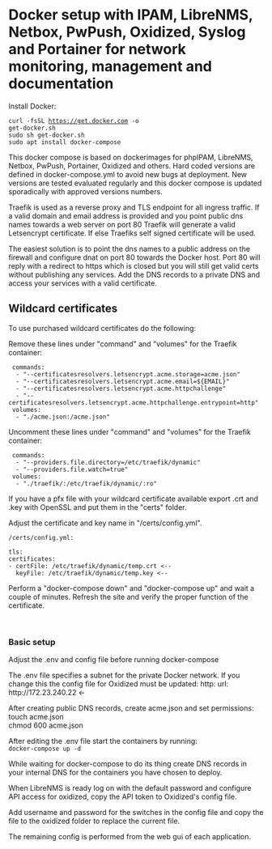 <h1>Docker setup with IPAM, LibreNMS, Netbox, PwPush, Oxidized, Syslog and Portainer for network monitoring, management and documentation</h1>

<p>Install Docker:</p>

<code>curl -fsSL https://get.docker.com -o get-docker.sh</code><br>
<code>sudo sh get-docker.sh</code><br>
<code>sudo apt install docker-compose</code>

<p>This docker compose is based on dockerimages for phpIPAM, LibreNMS, Netbox, PwPush, Portainer, Oxidized and others. Hard coded versions are defined in docker-compose.yml to avoid new bugs at deployment. New versions are tested evaluated regularly and this docker compose is updated sporadically with approved versions numbers.</p>

<p>Traefik is used as a reverse proxy and TLS endpoint for all ingress traffic. If a valid domain and email address is provided and you point public dns names towards a web server on port 80 Traefik will generate a valid Letsencrypt certificate. If else Traefiks self signed certificate will be used.
</p>

<p>The easiest solution is to point the dns names to a public address on the firewall and configure dnat on port 80 towards the Docker host. Port 80 will reply with a redirect to https which is closed but you will still get valid certs without publishing any services. Add the DNS records to a private DNS and access your services with a valid certificate.
</p>

## Wildcard certificates

To use purchased wildcard certificates do the following:

Remove these lines under "command" and "volumes" for the Traefik container:
       
     commands:
      - "--certificatesresolvers.letsencrypt.acme.storage=acme.json"
      - "--certificatesresolvers.letsencrypt.acme.email=${EMAIL}"  
      - "--certificatesresolvers.letsencrypt.acme.httpchallenge"
      - "--certificatesresolvers.letsencrypt.acme.httpchallenge.entrypoint=http"
     volumes:
      - "./acme.json:/acme.json"
      
Uncomment these lines under "command" and "volumes" for the Traefik container:</p>

     commands:
      - "--providers.file.directory=/etc/traefik/dynamic"
      - "--providers.file.watch=true"
     volumes:
      - "./traefik/:/etc/traefik/dynamic/:ro" 

<p>If you have a pfx file with your wildcard certificate available export .crt and .key with OpenSSL and put them in the "certs" folder.</p>

Adjust the certificate and key name in "/certs/config.yml".
    
    /certs/config.yml:
       
    tls:
    certificates:
    - certFile: /etc/traefik/dynamic/temp.crt <--
      keyFile: /etc/traefik/dynamic/temp.key <--
      
<p>Perform a "docker-compose down" and "docker-compose up" and wait a couple of minutes. Refresh the site and verify the proper function of the certificate.</p>

<br>
<h3>Basic setup</h3>
<p>Adjust the .env and config file before running docker-compose</p>
<p>The .env file specifies a subnet for the private Docker network. If you change this the config file for Oxidized must be updated:
http:
url: http://172.23.240.22  <-
</p>
<p>After creating public DNS records, create acme.json and set permissions:
<br>touch acme.json
<br>chmod 600 acme.json
<p>After editing the .env file start the containers by running: <BR>
<code>docker-compose up -d</code></p>
<p>While waiting for docker-compose to do its thing create DNS records in your internal DNS for the containers you have chosen to deploy.</p>
<p>When LibreNMS is ready log on with the default password and configure API access for oxidized, copy the API token to Oxidized's config file.</p>
<p>Add username and password for the switches in the config file and copy the file to the oxidized folder to replace the current file.</p>
<p>The remaining config is performed from the web gui of each application.</p>
